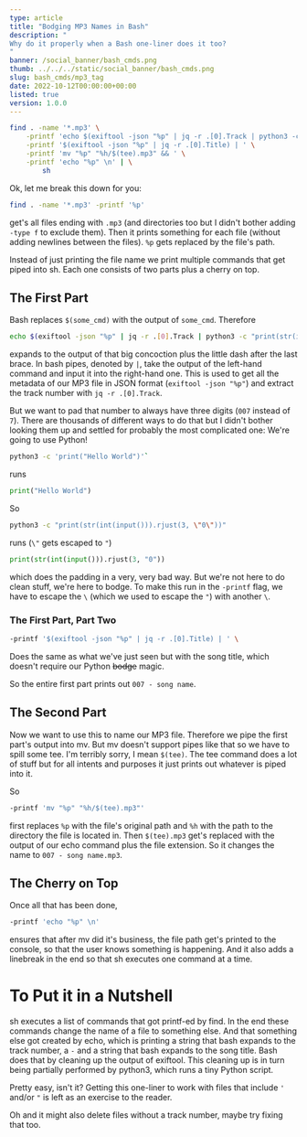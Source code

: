 ```yaml
---
type: article
title: "Bodging MP3 Names in Bash"
description: "
Why do it properly when a Bash one-liner does it too?
"
banner: /social_banner/bash_cmds.png
thumb: ../../../static/social_banner/bash_cmds.png
slug: bash_cmds/mp3_tag
date: 2022-10-12T00:00:00+00:00
listed: true
version: 1.0.0
---
```


```bash
find . -name '*.mp3' \
    -printf 'echo $(exiftool -json "%p" | jq -r .[0].Track | python3 -c "print(str(int(input())).rjust(3, \\"0\\"))") "-" ' \
    -printf '$(exiftool -json "%p" | jq -r .[0].Title) | ' \
    -printf 'mv "%p" "%h/$(tee).mp3" && ' \
    -printf 'echo "%p" \n' | \
        sh
```

Ok, let me break this down for you:
```bash
find . -name '*.mp3' -printf '%p'
```
get's all files ending with `.mp3` (and directories too but I didn't bother adding `-type f` to exclude them).
Then it prints something for each file (without adding newlines between the files).
`%p` gets replaced by the file's path.

Instead of just printing the file name we print multiple commands that get piped into sh.
Each one consists of two parts plus a cherry on top.

## The First Part
Bash replaces `$(some_cmd)` with the output of `some_cmd`.
Therefore
```bash
echo $(exiftool -json "%p" | jq -r .[0].Track | python3 -c "print(str(int(input())).rjust(3, \\"0\\"))") "-"
```
expands to the output of that big concoction plus the little dash after the last brace.
In bash pipes, denoted by `|`, take the output of the left-hand command and input it into the right-hand one.
This is used to get all the metadata of our MP3 file in JSON format (`exiftool -json "%p"`) and extract the track number with `jq -r .[0].Track`.

But we want to pad that number to always have three digits (`007` instead of `7`).
There are thousands of different ways to do that but I didn't bother looking them up and settled for probably the most complicated one:
We're going to use Python!
```bash
python3 -c 'print("Hello World")'`
```
runs
```python
print("Hello World")
```
So
```bash
python3 -c "print(str(int(input())).rjust(3, \"0\"))"
```
runs (`\"` gets escaped to `"`)
```python
print(str(int(input())).rjust(3, "0"))
```
which does the padding in a very, very bad way.
But we're not here to do clean stuff, we're here to bodge.
To make this run in the `-printf` flag, we have to escape the `\` (which we used to escape the `"`) with another `\`.

### The First Part, Part Two
```bash
-printf '$(exiftool -json "%p" | jq -r .[0].Title) | ' \
```
Does the same as what we've just seen but with the song title, which doesn't require our Python <s>bodge</s> magic.

So the entire first part prints out `007 - song name`.

## The Second Part
Now we want to use this to name our MP3 file.
Therefore we pipe the first part's output into mv.
But mv doesn't support pipes like that so we have to spill some tee.
I'm terribly sorry, I mean `$(tee)`.
The tee command does a lot of stuff but for all intents and purposes it just prints out whatever is piped into it.

So
```bash
-printf 'mv "%p" "%h/$(tee).mp3"'
```
first replaces `%p` with the file's original path and `%h` with the path to the directory the file is located in.
Then `$(tee).mp3` get's replaced with the output of our echo command plus the file extension.
So it changes the name to `007 - song name.mp3`.

## The Cherry on Top
Once all that has been done,
```bash
-printf 'echo "%p" \n'
```
ensures that after mv did it's business, the file path get's printed to the console, so that the user knows something is happening.
And it also adds a linebreak in the end so that sh executes one command at a time.

# To Put it in a Nutshell
sh executes a list of commands that got printf-ed by find.
In the end these commands change the name of a file to something else.
And that something else got created by echo, which is printing a string that bash expands to the track number, a `-` and a string that bash expands to the song title.
Bash does that by cleaning up the output of exiftool.
This cleaning up is in turn being partially performed by python3, which runs a tiny Python script.

Pretty easy, isn't it?
Getting this one-liner to work with files that include `'` and/or `"` is left as an exercise to the reader.

Oh and it might also delete files without a track number, maybe try fixing that too.

